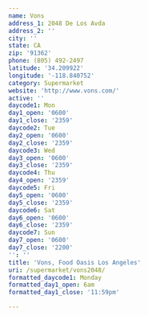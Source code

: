 ```yaml
---
name: Vons
address_1: 2048 De Los Avda
address_2: ''
city: ''
state: CA
zip: '91362'
phone: (805) 492-2497
latitude: '34.209922'
longitude: '-118.840752'
category: Supermarket
website: 'http://www.vons.com/'
active: ''
daycode1: Mon
day1_open: '0600'
day1_close: '2359'
daycode2: Tue
day2_open: '0600'
day2_close: '2359'
daycode3: Wed
day3_open: '0600'
day3_close: '2359'
daycode4: Thu
day4_open: '2359'
daycode5: Fri
day5_open: '0600'
day5_close: '2359'
daycode6: Sat
day6_open: '0600'
day6_close: '2359'
daycode7: Sun
day7_open: '0600'
day7_close: '2200'
'': ''
title: 'Vons, Food Oasis Los Angeles'
uri: /supermarket/vons2048/
formatted_daycode1: Monday
formatted_day1_open: 6am
formatted_day1_close: '11:59pm'

---
```


